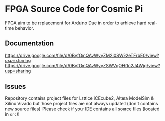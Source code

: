 # FPGA Source Code for Cosmic Pi
FPGA aim to be replacement for Arduino Due in order to achieve hard real-time behavior.

## Documentation
https://drive.google.com/file/d/0ByfOmQAvWyyZM2l0SW92eTFrbE0/view?usp=sharing  
https://drive.google.com/file/d/0ByfOmQAvWyyZSWVqOFh1c2J4Wjg/view?usp=sharing

## Issues
Repository contains project files for Lattice iCEcube2, Altera ModelSim & Xilinx Vivado but those project files are not always updated (don't contains new source files). Please check if your IDE contains all source files (located in `src`)!
